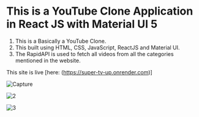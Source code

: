 # This is a YouTube Clone Application in React JS with Material UI 5

1. This is a Basically a YouTube Clone.
2. This built using HTML, CSS, JavaScript, ReactJS and Material UI.
3. The RapidAPI is used to fetch all videos from all the categories mentioned in the website.


This site is live [here: (https://super-tv-up.onrender.com)]


![Capture](https://github.com/DheerajPathrod/updated_super_tv/assets/86339497/837407d7-08b1-4992-8b7b-b512e1490958)


![2](https://github.com/DheerajPathrod/updated_super_tv/assets/86339497/6e8cf1a8-06e8-4226-b5fd-d7a8c95349d6)


![3](https://github.com/DheerajPathrod/updated_super_tv/assets/86339497/0ac91d65-6a18-4c9c-a0bc-745151c8fe73)


